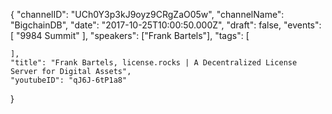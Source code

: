 {
    "channelID": "UCh0Y3p3kJ9oyz9CRgZaO05w",
    "channelName": "BigchainDB",
    "date": "2017-10-25T10:00:50.000Z",
    "draft": false,
    "events": [
        "9984 Summit"
    ],
    "speakers": ["Frank Bartels"],
    "tags": [

    ],
    "title": "Frank Bartels, license.rocks | A Decentralized License Server for Digital Assets",
    "youtubeID": "qJ6J-6tP1a8"
}
